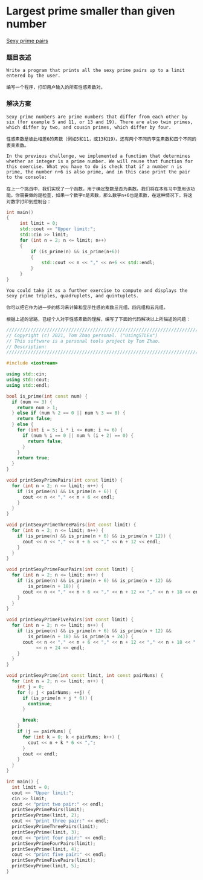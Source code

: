 # Largest prime smaller than given number

[Sexy prime pairs](https://mathworld.wolfram.com/SexyPrimes.html "Sexy prime pairs")

### 题目表述

    Write a program that prints all the sexy prime pairs up to a limit entered by the user.

    编写一个程序，打印用户输入的所有性感素数对。

### 解决方案

    Sexy prime numbers are prime numbers that differ from each other by six (for example 5 and 11, or 13 and 19). There are also twin primes, which differ by two, and cousin primes, which differ by four.

    性感素数是彼此相差6的素数（例如5和11，或13和19）。还有两个不同的孪生素数和四个不同的表亲素数。

    In the previous challenge, we implemented a function that determines whether an integer is a prime number. We will reuse that function for this exercise. What you have to do is check that if a number n is prime, the number n+6 is also prime, and in this case print the pair to the console:

    在上一个挑战中，我们实现了一个函数，用于确定整数是否为素数。我们将在本练习中重用该功能。你需要做的是检查，如果一个数字n是素数，那么数字n+6也是素数，在这种情况下，将这对数字打印到控制台：

```cpp
int main()
{
     int limit = 0;
     std::cout << "Upper limit:";
     std::cin >> limit;
     for (int n = 2; n <= limit; n++)
     {
         if (is_prime(n) && is_prime(n+6))
         {
             std::cout << n << "," << n+6 << std::endl;
         }
     }
}
```

    You could take it as a further exercise to compute and displays the sexy prime triples, quadruplets, and quintuplets.

    你可以把它作为进一步的练习来计算和显示性感的素数三元组、四元组和五元组。

    根据上述的思路，已经个人对于性感素数的理解，编写了下面的代码解决以上所描述的问题：

```cpp
///////////////////////////////////////////////////////////////////////////////////////////
// Copyright (c) 2021, Tom Zhao personal. ("UsingSTLEx")
// This software is a personal tools project by Tom Zhao.
// Description:
///////////////////////////////////////////////////////////////////////////////////////////

#include <iostream>

using std::cin;
using std::cout;
using std::endl;

bool is_prime(int const num) {
  if (num <= 3) {
    return num > 1;
  } else if (num % 2 == 0 || num % 3 == 0) {
    return false;
  } else {
    for (int i = 5; i * i <= num; i += 6) {
      if (num % i == 0 || num % (i + 2) == 0) {
        return false;
      }
    }
    return true;
  }
}

void printSexyPrimePairs(int const limit) {
  for (int n = 2; n <= limit; n++) {
    if (is_prime(n) && is_prime(n + 6)) {
      cout << n << "," << n + 6 << endl;
    }
  }
}

void printSexyPrimeThreePairs(int const limit) {
  for (int n = 2; n <= limit; n++) {
    if (is_prime(n) && is_prime(n + 6) && is_prime(n + 12)) {
      cout << n << "," << n + 6 << "," << n + 12 << endl;
    }
  }
}

void printSexyPrimeFourPairs(int const limit) {
  for (int n = 2; n <= limit; n++) {
    if (is_prime(n) && is_prime(n + 6) && is_prime(n + 12) &&
        is_prime(n + 18)) {
      cout << n << "," << n + 6 << "," << n + 12 << "," << n + 18 << endl;
    }
  }
}

void printSexyPrimeFivePairs(int const limit) {
  for (int n = 2; n <= limit; n++) {
    if (is_prime(n) && is_prime(n + 6) && is_prime(n + 12) &&
        is_prime(n + 18) && is_prime(n + 24)) {
      cout << n << "," << n + 6 << "," << n + 12 << "," << n + 18 << ","
           << n + 24 << endl;
    }
  }
}

void printSexyPrime(int const limit, int const pairNums) {
  for (int n = 2; n <= limit; n++) {
    int j = 0;
    for (; j < pairNums; ++j) {
      if (is_prime(n + j * 6)) {
        continue;
      }

      break;
    }
    if (j == pairNums) {
      for (int k = 0; k < pairNums; k++) {
        cout << n + k * 6 << ",";
      }
      cout << endl;
    }
  }
}

int main() {
  int limit = 0;
  cout << "Upper limit:";
  cin >> limit;
  cout << "print two pair:" << endl;
  printSexyPrimePairs(limit);
  printSexyPrime(limit, 2);
  cout << "print three pair:" << endl;
  printSexyPrimeThreePairs(limit);
  printSexyPrime(limit, 3);
  cout << "print four pair:" << endl;
  printSexyPrimeFourPairs(limit);
  printSexyPrime(limit, 4);
  cout << "print five pair:" << endl;
  printSexyPrimeFivePairs(limit);
  printSexyPrime(limit, 5);
}

```
